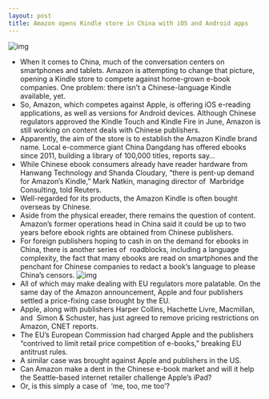 ```yaml
---
layout: post
title: Amazon opens Kindle store in China with iOS and Android apps
---
```

![img](http://media.idownloadblog.com/wp-content/uploads/2012/04/kindle-fire.jpg)
* When it comes to China, much of the conversation centers on smartphones and tablets. Amazon is attempting to change that picture, opening a Kindle store to compete against home-grown e-book companies. One problem: there isn’t a Chinese-language Kindle available, yet.
* So, Amazon, which competes against Apple, is offering iOS e-reading applications, as well as versions for Android devices. Although Chinese regulators approved the Kindle Touch and Kindle Fire in June, Amazon is still working on content deals with Chinese publishers.
* Apparently, the aim of the store is to establish the Amazon Kindle brand name. Local e-commerce giant China Dangdang has offered ebooks since 2011, building a library of 100,000 titles, reports say…
* While Chinese ebook consumers already have reader hardware from Hanwang Technology and Shanda Cloudary, “there is pent-up demand for Amazon’s Kindle,” Mark Natkin, managing director of  Marbridge Consulting, told Reuters.
* Well-regarded for its products, the Amazon Kindle is often bought overseas by Chinese.
* Aside from the physical ereader, there remains the question of content. Amazon’s former operations head in China said it could be up to two years before ebook rights are obtained from Chinese publishers.
* For foreign publishers hoping to cash in on the demand for ebooks in China, there is another series of  roadblocks, including a language complexity, the fact that many ebooks are read on smartphones and the penchant for Chinese companies to redact a book’s language to please China’s censors.
![img](http://media.idownloadblog.com/wp-content/uploads/2012/09/Kindle-Fire-HD-two-up-front-portrat-landscape.jpg)
* All of which may make dealing with EU regulators more palatable. On the same day of the Amazon announcement, Apple and four publishers settled a price-fixing case brought by the EU.
* Apple, along with publishers Harper Collins, Hachette Livre, Macmillan, and  Simon & Schuster, has just agreed to remove pricing restrictions on Amazon, CNET reports.
* The EU’s European Commission had charged Apple and the publishers “contrived to limit retail price competition of e-books,” breaking EU antitrust rules.
* A similar case was brought against Apple and publishers in the US.
* Can Amazon make a dent in the Chinese e-book market and will it help the Seattle-based internet retailer challenge Apple’s iPad?
* Or, is this simply a case of  ‘me, too, me too’?

